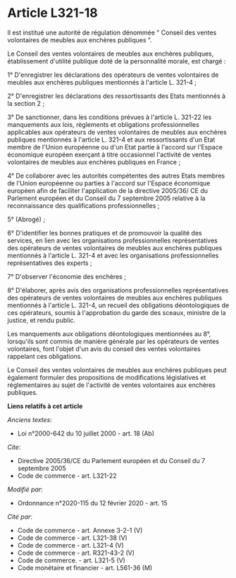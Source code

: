 # Article L321-18

Il est institué une autorité de régulation dénommée " Conseil des ventes volontaires de meubles aux enchères publiques ".

Le Conseil des ventes volontaires de meubles aux enchères publiques, établissement d'utilité publique doté de la personnalité
morale, est chargé :

1° D'enregistrer les déclarations des opérateurs de ventes volontaires de meubles aux enchères publiques mentionnés à
l'article L. 321-4 ;

2° D'enregistrer les déclarations des ressortissants des Etats mentionnés à la section 2 ;

3° De sanctionner, dans les conditions prévues à l'article L. 321-22 les manquements aux lois, règlements et obligations
professionnelles applicables aux opérateurs de ventes volontaires de meubles aux enchères publiques mentionnés à l'article L.
321-4 et aux ressortissants d'un Etat membre de l'Union européenne ou d'un Etat partie à l'accord sur l'Espace économique
européen exerçant à titre occasionnel l'activité de ventes volontaires de meubles aux enchères publiques en France ;

4° De collaborer avec les autorités compétentes des autres Etats membres de l'Union européenne ou parties à l'accord sur
l'Espace économique européen afin de faciliter l'application de la directive 2005/36/ CE du Parlement européen et du Conseil
du 7 septembre 2005 relative à la reconnaissance des qualifications professionnelles ;

5° (Abrogé) ;

6° D'identifier les bonnes pratiques et de promouvoir la qualité des services, en lien avec les organisations
professionnelles représentatives des opérateurs de ventes volontaires de meubles aux enchères publiques mentionnés à
l'article L. 321-4 et avec les organisations professionnelles représentatives des experts ;

7° D'observer l'économie des enchères ;

8° D'élaborer, après avis des organisations professionnelles représentatives des opérateurs de ventes volontaires de meubles
aux enchères publiques mentionnés à l'article L. 321-4, un recueil des obligations déontologiques de ces opérateurs, soumis à
l'approbation du garde des sceaux, ministre de la justice, et rendu public.

Les manquements aux obligations déontologiques mentionnées au 8°, lorsqu'ils sont commis de manière générale par les
opérateurs de ventes volontaires, font l'objet d'un avis du conseil des ventes volontaires rappelant ces obligations.

Le Conseil des ventes volontaires de meubles aux enchères publiques peut également formuler des propositions de modifications
législatives et réglementaires au sujet de l'activité de ventes volontaires aux enchères publiques.

**Liens relatifs à cet article**

_Anciens textes_:

  - Loi n°2000-642 du 10 juillet 2000 - art. 18 (Ab)

_Cite_:

  - Directive 2005/36/CE du Parlement européen et du Conseil du 7 septembre 2005
  - Code de commerce - art. L321-22

_Modifié par_:

  - Ordonnance n°2020-115 du 12 février 2020 - art. 15

_Cité par_:

  - Code de commerce - art. Annexe 3-2-1 (V)
  - Code de commerce - art. L321-38 (V)
  - Code de commerce - art. L321-4 (V)
  - Code de commerce - art. R321-43-2 (V)
  - Code de commerce. - art. L321-5 (V)
  - Code monétaire et financier - art. L561-36 (M)
